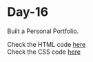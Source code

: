 # Day-16
Built a Personal Portfolio.

Check the HTML code [here](./index.html)  
Check the CSS code [here](./styles.css)